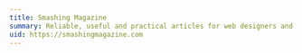 ```yaml
---
title: Smashing Magazine
summary: Reliable, useful and practical articles for web designers and developers.
uid: https://smashingmagazine.com
---
```

